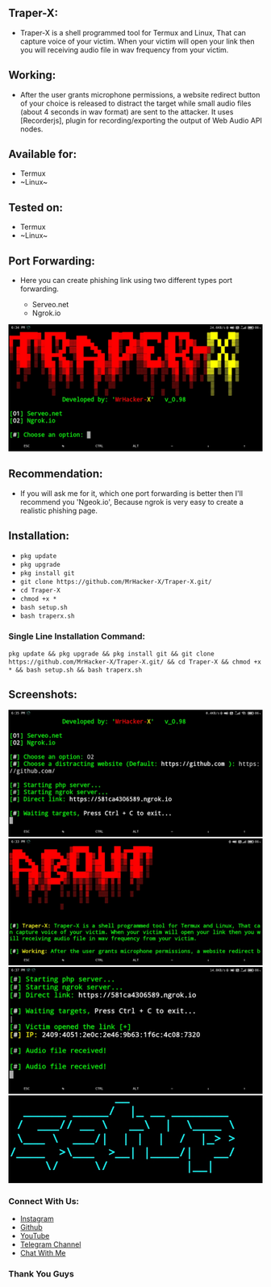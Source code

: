 ## Traper-X:
+ Traper-X is a shell programmed tool for Termux and Linux, That can capture voice of your victim. When your victim will open your link then you will receiving audio file in wav frequency from your victim.

## Working:
+ After the user grants microphone permissions, a website redirect button of your choice is released to distract the target while small audio files (about 4 seconds in wav format) are sent to the attacker. It uses [Recorderjs], plugin for recording/exporting the output of Web Audio API nodes.

## Available for:
+ Termux
+ ~Linux~

## Tested on:
+ Termux
+ ~Linux~

## Port Forwarding:
+ Here you can create phishing link using two different types port forwarding.

    + Serveo.net
    + Ngrok.io

![photo](https://github.com/MrHacker-X/Traper-X/blob/main/img/firstlook.jpg)

## Recommendation:
+ If you will ask me for it, which one port forwarding is better then I'll recommend you 'Ngeok.io', Because ngrok is very easy to create a realistic phishing page.

## Installation:
+ ``` pkg update ```
+ ``` pkg upgrade ```
+ ``` pkg install git ```
+ ``` git clone https://github.com/MrHacker-X/Traper-X.git/ ```
+ ``` cd Traper-X ```
+ ``` chmod +x * ```
+ ``` bash setup.sh ```
+ ``` bash traperx.sh ```

### Single Line Installation Command:

``` 
pkg update && pkg upgrade && pkg install git && git clone https://github.com/MrHacker-X/Traper-X.git/ && cd Traper-X && chmod +x * && bash setup.sh && bash traperx.sh 
```

## Screenshots:

![photo](https://github.com/MrHacker-X/Traper-X/blob/main/img/link.jpg)
![photo](https://github.com/MrHacker-X/Traper-X/blob/main/img/about.jpg)
![photo](https://github.com/MrHacker-X/Traper-X/blob/main/img/audiofile.jpg)
![photo](https://github.com/MrHacker-X/Traper-X/blob/main/img/setup.jpg)

### Connect With Us:

+ [Instagram](https://instagram.com/mrhacker.x/)
+ [Github](https://github.com/MrHacker-X/)
+ [YouTube](https://youtube.com/c/MrAlexxx/)
+ [Telegram Channel](https://t.me/mrhackersx/)
+ [Chat With Me](https://t.me/hacker1x/)

### Thank You Guys
